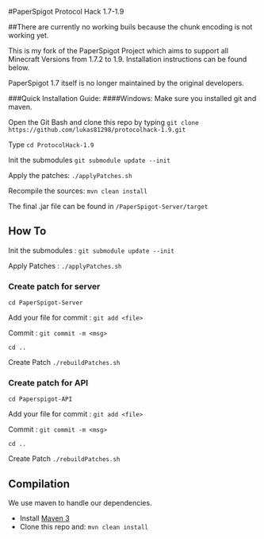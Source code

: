 #PaperSpigot Protocol Hack 1.7-1.9

##There are currently no working buils because the chunk encoding is not working yet.

This is my fork of the PaperSpigot Project which aims to support all Minecraft Versions from 1.7.2 to 1.9. Installation instructions can be found below.

PaperSpigot 1.7 itself is no longer maintained by the original developers.


###Quick Installation Guide:
####Windows:
Make sure you installed git and maven.

Open the Git Bash and clone this repo by typing `git clone https://github.com/lukas81298/protocolhack-1.9.git`

Type `cd ProtocolHack-1.9`

Init the submodules `git submodule update --init`

Apply the patches: `./applyPatches.sh`

Recompile the sources: `mvn clean install`

The final .jar file can be found in `/PaperSpigot-Server/target`

How To
-----------

Init the submodules : `git submodule update --init`

Apply Patches : `./applyPatches.sh`

### Create patch for server ###

`cd PaperSpigot-Server`

Add your file for commit : `git add <file>`

Commit : `git commit -m <msg>`

`cd ..`

Create Patch `./rebuildPatches.sh`

### Create patch for API ###

`cd Paperspigot-API`

Add your file for commit : `git add <file>`

Commit : `git commit -m <msg>`

`cd ..`

Create Patch `./rebuildPatches.sh`




Compilation
-----------

We use maven to handle our dependencies.

* Install [Maven 3](http://maven.apache.org/download.html)
* Clone this repo and: `mvn clean install`
